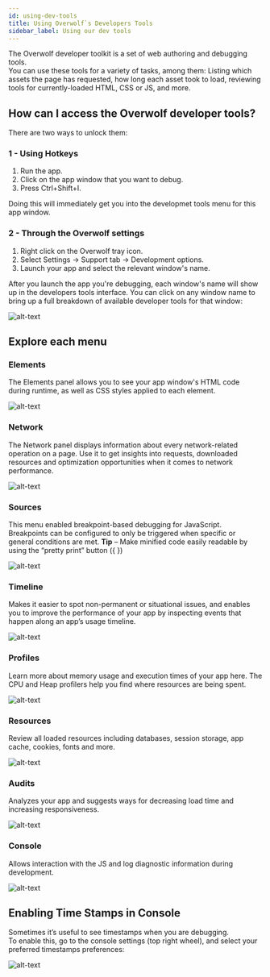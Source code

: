 ```yaml
---
id: using-dev-tools
title: Using Overwolf`s Developers Tools
sidebar_label: Using our dev tools
---
```


The Overwolf developer toolkit is a set of web authoring and debugging tools.  
You can use these tools for a variety of tasks, among them: Listing which assets the page has requested, how long each asset took to load, reviewing tools for currently-loaded HTML, CSS or JS, and more.

## How can I access the Overwolf developer tools?

There are two ways to unlock them:

### 1 - Using Hotkeys

1. Run the app.
2. Click on the app window that you want to debug.
3. Press Ctrl+Shift+I.

Doing this will immediately get you into the developmet tools menu for this app window.

### 2 - Through the Overwolf settings

1. Right click on the Overwolf tray icon.
2. Select Settings → Support tab → Development options.
3. Launch your app and select the relevant window's name.

After you launch the app you're debugging, each window's name will show up in the developers tools interface. You can click on any window name to bring up a full breakdown of available developer tools for that window:

![alt-text](assets/dev-tools-1.jpg)

## Explore each menu

### Elements

The Elements panel allows you to see your app window's HTML code during runtime, as well as CSS styles applied to each element.

![alt-text](assets/dev-tools-2.jpg)

### Network

The Network panel displays information about every network-related operation on a page. Use it to get insights into requests, downloaded resources and optimization opportunities when it comes to network performance.

![alt-text](assets/dev-tools-3.jpg)

### Sources

This menu enabled breakpoint-based debugging for JavaScript. Breakpoints can be configured to only be triggered when specific or general conditions are met.
**Tip** – Make minified code easily readable by using the “pretty print” button ({ })

![alt-text](assets/dev-tools-4.jpg)

### Timeline

Makes it easier to spot non-permanent or situational issues, and enables you to improve the performance of your app by inspecting events that happen along an app’s usage timeline.

![alt-text](assets/dev-tools-5.jpg)

### Profiles

Learn more about memory usage and execution times of your app here. The CPU and Heap profilers help you find where resources are being spent.

![alt-text](assets/dev-tools-6.jpg)

### Resources

Review all loaded resources including databases, session storage, app cache, cookies, fonts and more.

![alt-text](assets/dev-tools-7.jpg)

### Audits

Analyzes your app and suggests ways for decreasing load time and increasing responsiveness.

![alt-text](assets/dev-tools-8.jpg)

### Console

Allows interaction with the JS and log diagnostic information during development.

![alt-text](assets/dev-tools-9.jpg)

## Enabling Time Stamps in Console

Sometimes it’s useful to see timestamps when you are debugging.  
To enable this, go to the console settings (top right wheel), and select your preferred timestamps preferences:

![alt-text](assets/dev-tools-10.png)
